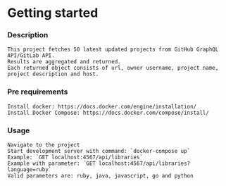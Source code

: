 # Getting started
### Description
    This project fetches 50 latest updated projects from GitHub GraphQL API/GitLab API.
    Results are aggregated and returned.
    Each returned object consists of url, owner username, project name, project description and host.
### Pre requirements
    Install docker: https://docs.docker.com/engine/installation/
    Install Docker Compose: https://docs.docker.com/compose/install/
### Usage
    Navigate to the project
    Start development server with command: `docker-compose up`
    Example: `GET localhost:4567/api/libraries`
    Example with parameter: `GET localhost:4567/api/libraries?language=ruby`
    Valid parameters are: ruby, java, javascript, go and python